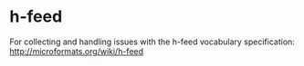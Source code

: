 # h-feed
For collecting and handling issues with the h-feed vocabulary specification: http://microformats.org/wiki/h-feed
